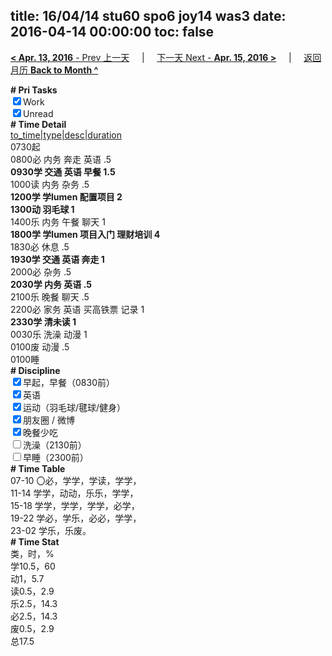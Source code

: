 title: 16/04/14 stu60 spo6 joy14 was3
date: 2016-04-14 00:00:00
toc: false
---
[**< Apr. 13, 2016** - Prev 上一天](/lifelogs/2016/04/d13.html) &nbsp; &nbsp; | &nbsp; &nbsp; [下一天 Next - **Apr. 15, 2016 >**](/lifelogs/2016/04/d15.html) &nbsp; &nbsp; |  &nbsp; &nbsp; [返回月历 **Back to Month ^**](/lifelogs/2016/04/index.html)
<br/><div><b># Pri Tasks</b></div><div><input checked="true" type="checkbox"/>Work</div><div><input checked="true" type="checkbox"/>Unread</div><div><b># Time Detail</b></div><div><u>to_time|type|desc|duration</u></div><div>0730起</div><div>0800必 内务 奔走 英语 .5</div><div><b>0930学 交通 英语 早餐 1.5</b></div><div>1000读 内务 杂务 .5</div><div><b>1200学 学lumen 配置项目 2</b></div><div><b>1300动 羽毛球 1</b></div><div>1400乐 内务 午餐 聊天 1</div><div><b>1800学 学lumen 项目入门 理财培训 4</b></div><div>1830必 休息 .5</div><div><b>1930学 交通 英语 奔走 1</b></div><div>2000必 杂务 .5</div><div><b>2030学 内务 英语 .5</b></div><div>2100乐 晚餐 聊天 .5</div><div>2200必 家务 英语 买高铁票 记录 1</div><div><b>2330学 清未读 1</b></div><div>0030乐 洗澡 动漫 1</div><div>0100废 动漫 .5</div><div>0100睡</div><div><b># Discipline</b></div><div><input checked="true" type="checkbox"/>早起，早餐（0830前）</div><div><input checked="true" type="checkbox"/>英语</div><div><input checked="true" type="checkbox"/>运动（羽毛球/毽球/健身）</div><div><input checked="true" type="checkbox"/>朋友圈 / 微博</div><div><input checked="true" type="checkbox"/>晚餐少吃</div><div><input type="checkbox"/>洗澡（2130前）</div><div><input type="checkbox"/>早睡（2300前）</div><div><b># Time Table</b></div><div>07-10 〇必，学学，学读，学学，</div><div>11-14 学学，动动，乐乐，学学，</div><div>15-18 学学，学学，学学，必学，</div><div>19-22 学必，学乐，必必，学学，</div><div>23-02 学乐，乐废。</div><div><b># Time Stat</b></div><div>类，时，%</div><div>学10.5，60</div><div>动1，5.7</div><div>读0.5，2.9</div><div>乐2.5，14.3</div><div>必2.5，14.3</div><div>废0.5，2.9</div><div>总17.5</div>
